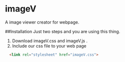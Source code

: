 # imageV
A image viewer creator for webpage.

##Installation
  Just two steps and you are using this thing.
  
  1. Download imageV.css and imageV.js .
  2. Include our css file to your web page 
  ```html
    <link rel="stylesheet" href="imageV.css">
  ```
